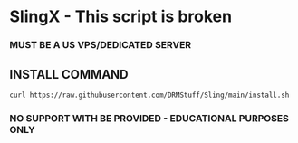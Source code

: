 # SlingX - This script is broken

### MUST BE A US VPS/DEDICATED SERVER

## INSTALL COMMAND

```bash
curl https://raw.githubusercontent.com/DRMStuff/Sling/main/install.sh | bash
```
### NO SUPPORT WITH BE PROVIDED - EDUCATIONAL PURPOSES ONLY
